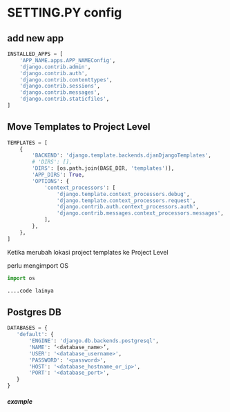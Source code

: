 # SETTING.PY config

## add new app

```py
INSTALLED_APPS = [
    'APP_NAME.apps.APP_NAMEConfig',
    'django.contrib.admin',
    'django.contrib.auth',
    'django.contrib.contenttypes',
    'django.contrib.sessions',
    'django.contrib.messages',
    'django.contrib.staticfiles',
]
```

## Move Templates to Project Level

```py
TEMPLATES = [
    {
        'BACKEND': 'django.template.backends.djanDjangoTemplates',
        # 'DIRS': [],
        'DIRS': [os.path.join(BASE_DIR, 'templates')],
        'APP_DIRS': True,
        'OPTIONS': {
            'context_processors': [
                'django.template.context_processors.debug',
                'django.template.context_processors.request',
                'django.contrib.auth.context_processors.auth',
                'django.contrib.messages.context_processors.messages',
            ],
        },
    },
]
```

Ketika merubah lokasi project templates ke Project Level

perlu mengimport OS

```py
import os

....code lainya
```



## Postgres DB

```py
DATABASES = {
   'default': {
       'ENGINE': 'django.db.backends.postgresql',
       'NAME': ‘<database_name>’,
       'USER': '<database_username>',
       'PASSWORD': '<password>',
       'HOST': '<database_hostname_or_ip>',
       'PORT': '<database_port>',
   }
}
```



##### example

```py

```
